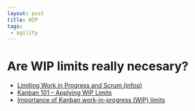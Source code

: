 ```yaml
---
layout: post
title: WIP
tags: 
 - agility
---
```


# Are WIP limits really necesary?

- [Limiting Work in Progress and Scrum (infoq)](http://www.infoq.com/articles/limit-wip-scrum)
- [Kanban 101 – Applying WIP Limits](https://kanbanize.com/blog/kanban-101-applying-wip-limits/)
- [Importance of Kanban work-in-progress (WIP) limits](http://www.kanbanway.com/importance-of-kanban-work-in-progress-wip-limits#.Vsv0Uhj5rLM)